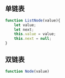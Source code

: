 ## 单链表

```js
function ListNode(value){
    let value;
    let next;
    this.value = value;
    this.next = null;
}
```



## 双链表

```js
function Node(value)
```





